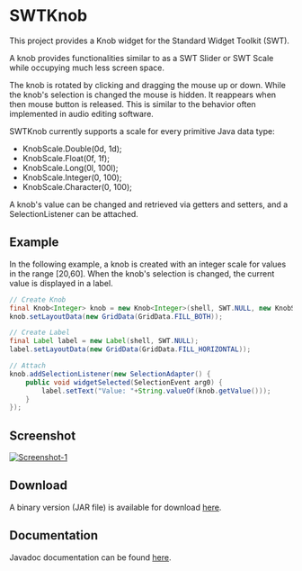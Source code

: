 SWTKnob
====

This project provides a Knob widget for the Standard Widget Toolkit (SWT).

A knob provides functionalities similar to as a SWT Slider or SWT Scale while occupying much less
screen space.

The knob is rotated by clicking and dragging the mouse up or down. While the knob's selection
is changed the mouse is hidden. It reappears when then mouse button is released. This is similar
to the behavior often implemented in audio editing software.

SWTKnob currently supports a scale for every primitive Java data type:
* KnobScale.Double(0d, 1d);
* KnobScale.Float(0f, 1f);
* KnobScale.Long(0l, 100l);
* KnobScale.Integer(0, 100);
* KnobScale.Character(0, 100);

A knob's value can be changed and retrieved via getters and setters, and a SelectionListener
can be attached.

Example
------

In the following example, a knob is created with an integer scale for values in the
range [20,60]. When the knob's selection is changed, the current value is displayed
in a label.

```Java
// Create Knob
final Knob<Integer> knob = new Knob<Integer>(shell, SWT.NULL, new KnobScale.Integer(20,60));
knob.setLayoutData(new GridData(GridData.FILL_BOTH));

// Create Label
final Label label = new Label(shell, SWT.NULL);
label.setLayoutData(new GridData(GridData.FILL_HORIZONTAL));

// Attach
knob.addSelectionListener(new SelectionAdapter() {
	public void widgetSelected(SelectionEvent arg0) {
		label.setText("Value: "+String.valueOf(knob.getValue()));
	}
});    
``` 

Screenshot
------
[![Screenshot-1](https://raw.github.com/prasser/swtknob/master/img/screenshot.png)](https://raw.github.com/prasser/swtknob/master/img/screenshot.png)

Download
------
A binary version (JAR file) is available for download [here](https://rawgithub.com/prasser/swtknob/master/jars/swtknob-0.1.1.jar). 

Documentation
------
Javadoc documentation can be found [here](https://rawgithub.com/prasser/swtknob/master/doc/index.html). 
